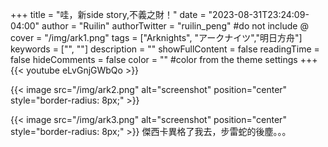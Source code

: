 +++
title = "哇，新side story,不義之財！"
date = "2023-08-31T23:24:09-04:00"
author = "Ruilin"
authorTwitter = "ruilin_peng" #do not include @
cover = "/img/ark1.png"
tags = ["Arknights", "アークナイツ","明日方舟"]
keywords = ["", ""]
description = ""
showFullContent = false
readingTime = false
hideComments = false
color = "" #color from the theme settings
+++
{{< youtube eLvGnjGWbQo >}}

{{< image src="/img/ark2.png" alt="screenshot" position="center" style="border-radius: 8px;" >}}

{{< image src="/img/ark3.png" alt="screenshot" position="center" style="border-radius: 8px;" >}}
傑西卡異格了我去，步雷蛇的後塵。。。
